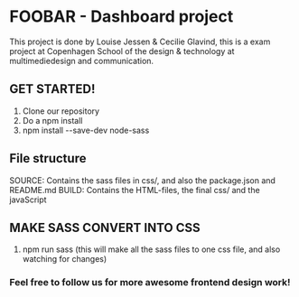# FOOBAR - Dashboard project
This project is done by Louise Jessen & Cecilie Glavind, this is a exam project at Copenhagen School of the design & technology at multimediedesign and communication.


## GET STARTED! 
1. Clone our repository 
2. Do a npm install
3. npm install --save-dev node-sass


## File structure
SOURCE: Contains the sass files in css/, and also the package.json and README.md 
BUILD: Contains the HTML-files, the final css/ and the javaScript


## MAKE SASS CONVERT INTO CSS
1. npm run sass (this will make all the sass files to one css file, and also watching for changes)


### Feel free to follow us for more awesome frontend design work! 